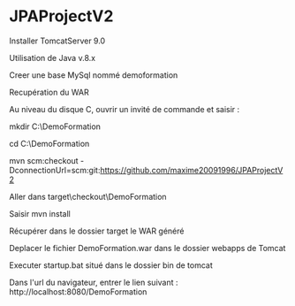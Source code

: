 # JPAProjectV2

Installer TomcatServer 9.0

Utilisation de Java v.8.x

Creer une base MySql nommé demoformation

Recupération du WAR

Au niveau du disque C, ouvrir un invité de commande et saisir : 

mkdir C:\DemoFormation

cd C:\DemoFormation

mvn scm:checkout -DconnectionUrl=scm:git:https://github.com/maxime20091996/JPAProjectV2

Aller dans target\checkout\DemoFormation

Saisir mvn install

Récupérer dans le dossier target le WAR généré

Deplacer le fichier DemoFormation.war dans le dossier webapps de Tomcat

Executer startup.bat situé dans le dossier bin de tomcat

Dans l'url du navigateur, entrer le lien suivant : http://localhost:8080/DemoFormation
